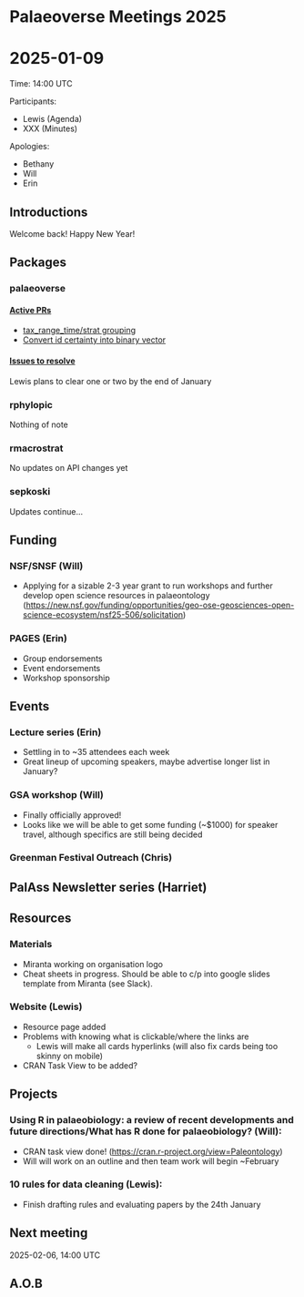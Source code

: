# Palaeoverse Meetings 2025

# 2025-01-09

Time: 14:00 UTC

Participants: 
- Lewis (Agenda)
- XXX (Minutes)

Apologies:
- Bethany
- Will
- Erin

## Introductions
Welcome back! Happy New Year!

## Packages

### palaeoverse
#### [Active PRs](https://github.com/palaeoverse/palaeoverse/pulls)
- [tax_range_time/strat grouping](https://github.com/palaeoverse/palaeoverse/pull/122)  
- [Convert id certainty into binary vector](https://github.com/palaeoverse/palaeoverse/pull/125)

#### [Issues to resolve](https://github.com/palaeoverse/palaeoverse/issues)
Lewis plans to clear one or two by the end of January

### rphylopic
Nothing of note

### rmacrostrat
No updates on API changes yet

### sepkoski
Updates continue...

## Funding
### NSF/SNSF (Will) 
- Applying for a sizable 2-3 year grant to run workshops and further develop open science resources in palaeontology (https://new.nsf.gov/funding/opportunities/geo-ose-geosciences-open-science-ecosystem/nsf25-506/solicitation)

### PAGES (Erin) 
- Group endorsements
- Event endorsements
- Workshop sponsorship

## Events
### Lecture series (Erin)
- Settling in to ~35 attendees each week
- Great lineup of upcoming speakers, maybe advertise longer list in January?

### GSA workshop (Will)
- Finally officially approved!
- Looks like we will be able to get some funding (~$1000) for speaker travel, although specifics are still being decided

### Greenman Festival Outreach (Chris)

## PalAss Newsletter series (Harriet)

## Resources
### Materials  
-	Miranta working on organisation logo
-	Cheat sheets in progress. Should be able to c/p into google slides template from Miranta (see Slack). 

### Website (Lewis)  
-	Resource page added
- Problems with knowing what is clickable/where the links are
  - Lewis will make all cards hyperlinks (will also fix cards being too skinny on mobile)
-	CRAN Task View to be added?

## Projects
### Using R in palaeobiology: a review of recent developments and future directions/What has R done for palaeobiology? (Will):  
-	CRAN task view done! (https://cran.r-project.org/view=Paleontology)
-	Will will work on an outline and then team work will begin ~February

### 10 rules for data cleaning (Lewis):
-	Finish drafting rules and evaluating papers by the 24th January 

## Next meeting
2025-02-06, 14:00 UTC

## A.O.B



